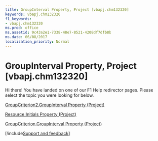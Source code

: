 ```yaml
---
title: GroupInterval Property, Project [vbapj.chm132320]
keywords: vbapj.chm132320
f1_keywords:
- vbapj.chm132320
ms.prod: office
ms.assetid: 9c43a2e1-7338-48e7-8521-4208df7dfb8b
ms.date: 06/08/2017
localization_priority: Normal
---
```



# GroupInterval Property, Project [vbapj.chm132320]

Hi there! You have landed on one of our F1 Help redirector pages. Please select the topic you were looking for below.

[GroupCriterion2.GroupInterval Property (Project)](https://msdn.microsoft.com/library/89360f92-5c8c-1533-033a-288d0690e9bb%28Office.15%29.aspx)

[Resource.Initials Property (Project)](https://msdn.microsoft.com/library/b74494c1-955d-2984-9c3c-4271d382deb1%28Office.15%29.aspx)

[GroupCriterion.GroupInterval Property (Project)](https://msdn.microsoft.com/library/1944776c-0150-d901-79f1-cfb7c0c698f7%28Office.15%29.aspx)

[!include[Support and feedback](~/includes/feedback-boilerplate.md)]